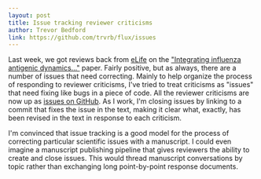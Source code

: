 ```yaml
---
layout: post
title: Issue tracking reviewer criticisms
author: Trevor Bedford
link: https://github.com/trvrb/flux/issues
---
```


Last week, we got reviews back from [eLife](http://elife.elifesciences.org/) on the ["Integrating influenza antigenic dynamics..."](/archive/may_03_2013.html) paper.  Fairly positive, but as always, there are a number of issues that need correcting.  Mainly to help organize the process of responding to reviewer criticisms, I've tried to treat criticisms as "issues" that need fixing like bugs in a piece of code.  All the reviewer criticisms are now up as [issues on GitHub](https://github.com/trvrb/flux/issues).  As I work, I'm closing issues by linking to a commit that fixes the issue in the text, making it clear what, exactly, has been revised in the text in response to each criticism.

I'm convinced that issue tracking is a good model for the process of correcting particular scientific issues with a manuscript.  I could even imagine a manuscript publishing pipeline that gives reviewers the ability to create and close issues.  This would thread manuscript conversations by topic rather than exchanging long point-by-point response documents.

